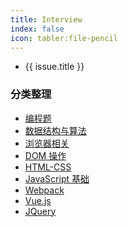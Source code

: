 ```yaml
---
title: Interview
index: false
icon: tabler:file-pencil
---
```


<!-- ### GitHub Issues -->

<RedDiv>
<ul>
    <li v-for="issue in issues" :key="issue.id">
        <!-- <h3 :id="issue.title" tabindex="-1"> -->
            <a :href="issue.html_url" target="_blank"> {{ issue.title }} </a> 
        <!-- </h3> -->
        <!-- <pre style="max-width: 100%; overflow: hidden; text-wrap: wrap; background: #eee;">{{ issue.body }}</pre> -->
    </li> 
</ul>
</RedDiv>

<script setup>
    import { h, ref, onMounted } from 'vue';
    const RedDiv = (_, ctx) =>
    h('div',{ class:'issues' },ctx.slots.default())

    const issues = ref([])

    const getIssues = async () => {
        try {
            // https://api.github.com/repos/{owner}/{repository}/issues?milestone=&state=&assignee=&creator=&mentioned=&labels=&sort=&direction=&since=&per_page=&page=
            const response = await fetch('https://api.github.com/repos/kangduu/camp/issues?state=open&sort=updated');
            if (!response.ok) {
                throw new Error('Network response was not ok');
            }
            const data = await response.json();
            issues.value = data;
        } catch (error) {
            console.error('Error fetching issues:', error);
        }
    };

    onMounted(() => {
        getIssues();
    });
</script>

### 分类整理

- [编程题](./%E7%BC%96%E7%A8%8B%E9%A2%98.md)
- [数据结构与算法](./Algorithm.md)
- [浏览器相关](./Browser.md)
- [DOM 操作](./Dom.md)
- [HTML-CSS](./HTML-CSS.md)
- [JavaScript 基础](./Javascript.md)
- [Webpack](./webpack.md)
- [Vue.js](./Vue.md)
- [JQuery](./jQuery.md)
